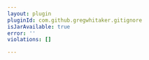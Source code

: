 ```yaml
---
layout: plugin
pluginId: com.github.gregwhitaker.gitignore
isJarAvailable: true
error: ''
violations: []

---
```

